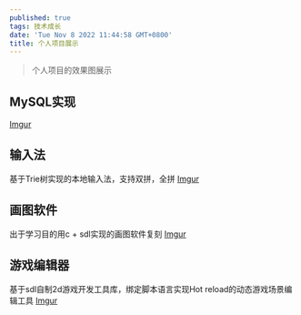 ```yaml
---
published: true
tags: 技术成长
date: 'Tue Nov 8 2022 11:44:58 GMT+0800'
title: 个人项目展示
---
```

> 个人项目的效果图展示

 ## MySQL实现
[Imgur](https://i.imgur.com/2i8t1i9.gifv)

 ## 输入法
 基于Trie树实现的本地输入法，支持双拼，全拼
 [Imgur](https://i.imgur.com/cKsE0zj.gifv)

 
 ## 画图软件
 出于学习目的用c + sdl实现的画图软件复刻
 [Imgur](https://i.imgur.com/1s0WBAb.gifv)
 
 ## 游戏编辑器
 基于sdl自制2d游戏开发工具库，绑定脚本语言实现Hot reload的动态游戏场景编辑工具
 [Imgur](https://i.imgur.com/LbG6wr0.gifv)

